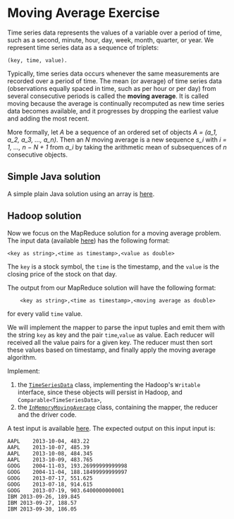 # Moving Average Exercise

Time series data represents the values of a variable over a period of time, such as a second, minute, hour, day, week, month, quarter, or year. 
We represent time series data as a sequence of triplets:

```
(key, time, value).
```

Typically, time series data occurs whenever the same measurements are recorded over a period of time. The mean (or average) of time series data (observations equally spaced in time, such as per hour or per day) from several consecutive periods is called the **moving average**. It is called moving because the average is continually recomputed as new time series data becomes available, and it progresses by dropping the earliest value and adding the most recent.

More formally, let $A$ be a sequence of an ordered set of objects *A = (a_1, a_2, a_3, ..., a_n)*. Then an *N* moving average is a new sequence *s_i* with *i = 1, ...,  n − N + 1* from *a_i* by taking
the arithmetic mean of subsequences of *n* consecutive objects.

## Simple Java solution

A simple plain Java solution using an array is [here](src/main/java/it/unipi/hadoop/SimpleMovingAverage.java).

## Hadoop solution

Now we focus on the MapReduce solution for a moving average problem.
The input data (available [here]()) has the following format:

```
<key as string>,<time as timestamp>,<value as double>
```

The `key` is a stock symbol, the `time` is the timestamp, and the `value` is the closing price of the stock on that day.

The output from our MapReduce solution will have the following format:

```
    <key as string>,<time as timestamp>,<moving average as double>
```

for every valid `time` value. 

We will implement the mapper to parse the input tuples and emit them with the string `key` as key and the pair `time`,`value` as value. Each reducer will received all the value pairs for a given key.
The reducer must then sort these values based on timestamp, and finally apply the moving average algorithm.

Implement:
1. the [`TimeSeriesData`](src/main/java/it/unipi/hadoop/TimeSeriesData.java) class, implementing the Hadoop's `Writable` interface, since these objects will persist in Hadoop, and `Comparable<TimeSeriesData>`, 
2. the [`InMemoryMovingAverage`](src/main/java/it/unipi/hadoop/InMemoryMovingAverage.java) class, containing the mapper, the reducer and the driver code.

A test input is available [here](../data/stock_prices.txt). The expected output on this input input is:
```
AAPL	2013-10-04, 483.22
AAPL	2013-10-07, 485.39
AAPL	2013-10-08, 484.345
AAPL	2013-10-09, 483.765
GOOG	2004-11-03, 193.26999999999998
GOOG	2004-11-04, 188.18499999999997
GOOG	2013-07-17, 551.625
GOOG	2013-07-18, 914.615
GOOG	2013-07-19, 903.6400000000001
IBM	2013-09-26, 189.845
IBM	2013-09-27, 188.57
IBM	2013-09-30, 186.05
```

<script type="text/javascript" async

src="https://cdn.mathjax.org/mathjax/latest/MathJax.js?config=TeX-MML-AM_CHTML">